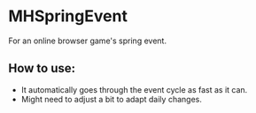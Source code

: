 # MHSpringEvent
For an online browser game's spring event.

## How to use:
* It automatically goes through the event cycle as fast as it can. 
* Might need to adjust a bit to adapt daily changes.
